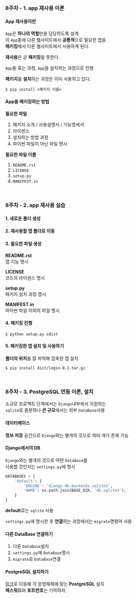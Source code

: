 ### 8주차 - 1. app 재사용 이론

#### App 재사용이란
`App`은 **하나의 역할**만을 담당하도록 설계<br/>
이 `App`중에 다른 웹사이트에서 **공통적**으로 필요한 앱을<br/>
**패키징**해서 다른 웹사이트에서 사용하게 된다.<br/>

**재사용**은 곧 **패키징**을 뜻한다.<br/>

`App`을 묶는 과정, `App`을 설치하는 과정으로 진행<br/>

**패키지**를 **설치**하는 과정은 이미 사용하고 있다.<br/>
```
$ pip install <패키지 이름>
```

#### App을 패키징하는 방법
**필요한 파일**<br/>
1. 패키지 소개 / 사용설명서 / 기능명세서
2. 라이센스
3. 설치하는 방법 과정
4. 파이썬 파일이 아닌 파일 명시

**필요한 파일 이름**<br/>
1. `README.rst`
2. `LICENSE`
3. `setup.py`
4. `MANIFEST.in`

<br/>

### 8주차 - 2. app 재사용 실습

#### 1. 새로운 폴더 생성

#### 2. 재사용할 앱 폴더로 이동

#### 3. 필요한 파일 생성
**README.rst**</br>
앱 기능 명시

**LICENSE**<br/>
코드의 라이센스 명시

**setup.py**<br/>
패키지 설치 과정 명시

**MANIFEST.in**<br/>
파이썬 파일 이외의 파일 명시

#### 4. 패키징 진행
```
$ python setup.py sdist
```

#### 5. 패키징한 앱 설치 및 사용하기
**폴더의 위치**를 잘 파악해 압축된 앱 설치
```
$ pip install dist/login-0.1.tar.gz
```

<br/>

### 8주차 - 3. PostgreSQL 연동 이론, 설치
소규모 프로젝트 단계에서는 `Django`내부에서 지원하는<br/>
`sqlite`로 충분하나 **큰 규모**에서는 외부 `DataBase`사용

#### 데이터베이스
**정보 저장** 공간으로 `Django`와는 별개의 것으로 여러 개가 존재 가능

#### Django에서의 DB
`Django`와는 별개의 것으로 어떤 `DataBase`를<br/>
사용할 것인지는 `settings.py`에 명시

```python
DATABASES = {
    'default': {
        'ENGINE': 'django.db.backends.sqlite3',
        'NAME': os.path.join(BASE_DIR, 'db.sqlite3'),
    }
}
```
**default**로는 `sqlite` 사용<br/>

`settings.py`에 명시한 후 **연결**하는 과정에서는
`migrate`명령어 사용

#### 다른 DataBase 연결하기
1. 다른 `DataBase`설치
2. `settings.py`에 `DataBase`명시
3. `migrate`로 `DataBase`연결

#### PostgreSQL 설치하기
[링크](https://www.postgresql.org/download/)로 이동해 각 운영체제에 맞는 **PostgreSQL** 설치<br/>
**패스워드**와 **포트번호**는 기억하자.
